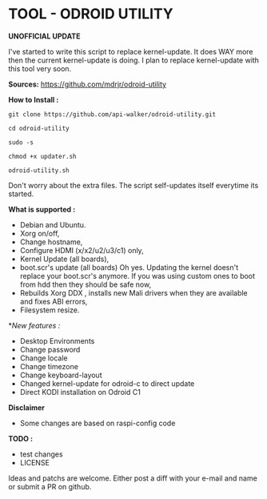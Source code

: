 TOOL - ODROID UTILITY
=====================
**UNOFFICIAL UPDATE**

I've started to write this script to replace kernel-update. It does WAY more then the current kernel-update is doing. I plan to replace kernel-update with this tool very soon.

**Sources:** https://github.com/mdrjr/odroid-utility

**How to Install :**

```
git clone https://github.com/api-walker/odroid-utility.git

cd odroid-utility

sudo -s

chmod +x updater.sh

odroid-utility.sh
```

Don't worry about the extra files. The script self-updates itself everytime its started.

**What is supported :**

* Debian and Ubuntu.
* Xorg on/off,
* Change hostname,
* Configure HDMI (x/x2/u2/u3/c1) only,
* Kernel Update (all boards),
* boot.scr's update (all boards) Oh yes. Updating the kernel doesn't replace your boot.scr's anymore. If you was using custom ones to boot from hdd then they should be safe now,
* Rebuilds Xorg DDX , installs new Mali drivers when they are available and fixes ABI errors,
* Filesystem resize.

**New features :*
* Desktop Environments
* Change password
* Change locale
* Change timezone
* Change keyboard-layout
* Changed kernel-update for odroid-c to direct update
* Direct KODI installation on Odroid C1

**Disclaimer**
* Some changes are based on raspi-config code

**TODO :**
* test changes
* LICENSE


Ideas and patchs are welcome. Either post a diff with your e-mail and name or submit a PR on github.
